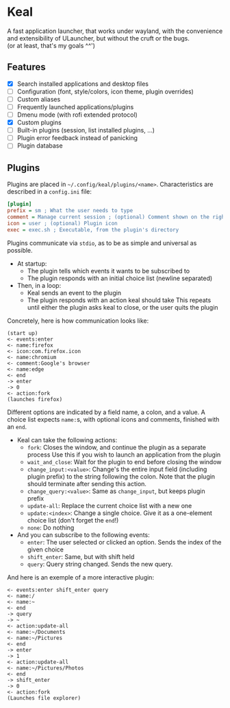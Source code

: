 # Keal

A fast application launcher, that works under wayland, with the convenience and extensibility of ULauncher, but without the cruft or the bugs.  
(or at least, that's my goals ^^')

## Features

- [x] Search installed applications and desktop files 
- [ ] Configuration (font, style/colors, icon theme, plugin overrides)
- [ ] Custom aliases
- [ ] Frequently launched applications/plugins
- [ ] Dmenu mode (with rofi extended protocol)
- [x] Custom plugins 
- [ ] Built-in plugins (session, list installed plugins, ...) 
- [ ] Plugin error feedback instead of panicking
- [ ] Plugin database

## Plugins

Plugins are placed in `~/.config/keal/plugins/<name>`.
Characteristics are described in a `config.ini` file:
```ini
[plugin]
prefix = sm ; What the user needs to type
comment = Manage current session ; (optional) Comment shown on the right
icon = user ; (optional) Plugin icon
exec = exec.sh ; Executable, from the plugin's directory
```

Plugins communicate via `stdio`, as to be as simple and universal as possible.  

- At startup:
  - The plugin tells which events it wants to be subscribed to
  - The plugin responds with an initial choice list (newline separated)
- Then, in a loop:
  - Keal sends an event to the plugin
  - The plugin responds with an action keal should take
This repeats until either the plugin asks keal to close, or the user quits the plugin

Concretely, here is how communication looks like:
```
(start up)
<- events:enter
<- name:firefox
<- icon:com.firefox.icon
<- name:chromium
<- comment:Google's browser
<- name:edge
<- end
-> enter
-> 0
<- action:fork
(launches firefox)
```

Different options are indicated by a field name, a colon, and a value.
A choice list expects `name:`s, with optional icons and comments, finished with an `end`.

- Keal can take the following actions:
  - `fork`: Closes the window, and continue the plugin as a separate process
      Use this if you wish to launch an application from the plugin
  - `wait_and_close`: Wait for the plugin to end before closing the window
  - `change_input:<value>`: Change's the entire input field (including plugin prefix) to the string following the colon.
      Note that the plugin should terminate after sending this action.
  - `change_query:<value>`: Same as `change_input`, but keeps plugin prefix
  - `update-all`: Replace the current choice list with a new one
  - `update:<index>`: Change a single choice. Give it as a one-element choice list (don't forget the `end`!)
  - `none`: Do nothing
- And you can subscribe to the following events:
  - `enter`: The user selected or clicked an option. Sends the index of the given choice
  - `shift_enter`: Same, but with shift held
  - `query`: Query string changed. Sends the new query.

And here is an exemple of a more interactive plugin:
```
<- events:enter shift_enter query
<- name:/
<- name:~
<- end
-> query
-> ~
<- action:update-all
<- name:~/Documents
<- name:~/Pictures
<- end
-> enter
-> 1
<- action:update-all
<- name:~/Pictures/Photos
<- end
-> shift_enter
-> 0
<- action:fork
(Launches file explorer)
```
